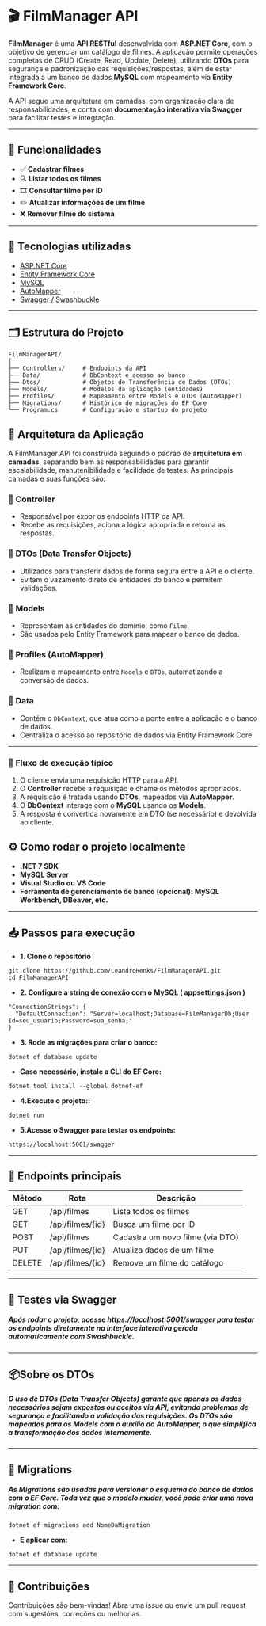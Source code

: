 # 🎬 FilmManager API

**FilmManager** é uma **API RESTful** desenvolvida com **ASP.NET Core**, com o objetivo de gerenciar um catálogo de filmes. A aplicação permite operações completas de CRUD (Create, Read, Update, Delete), utilizando **DTOs** para segurança e padronização das requisições/respostas, além de estar integrada a um banco de dados **MySQL** com mapeamento via **Entity Framework Core**.

A API segue uma arquitetura em camadas, com organização clara de responsabilidades, e conta com **documentação interativa via Swagger** para facilitar testes e integração.

---

## 🚀 Funcionalidades

- ✅ **Cadastrar filmes**
- 🔍 **Listar todos os filmes**
- 🎞️ **Consultar filme por ID**
- ✏️ **Atualizar informações de um filme**
- ❌ **Remover filme do sistema**

---

## 🧰 Tecnologias utilizadas

- [ASP.NET Core](https://learn.microsoft.com/aspnet/core/)
- [Entity Framework Core](https://learn.microsoft.com/ef/core/)
- [MySQL](https://www.mysql.com/)
- [AutoMapper](https://automapper.org/)
- [Swagger / Swashbuckle](https://github.com/domaindrivendev/Swashbuckle.AspNetCore)

---

## 🗂️ Estrutura do Projeto

```plaintext
FilmManagerAPI/
│
├── Controllers/     # Endpoints da API
├── Data/            # DbContext e acesso ao banco
├── Dtos/            # Objetos de Transferência de Dados (DTOs)
├── Models/          # Modelos da aplicação (entidades)
├── Profiles/        # Mapeamento entre Models e DTOs (AutoMapper)
├── Migrations/      # Histórico de migrações do EF Core
└── Program.cs       # Configuração e startup do projeto
```
## 🧱 Arquitetura da Aplicação

A FilmManager API foi construída seguindo o padrão de **arquitetura em camadas**, separando bem as responsabilidades para garantir escalabilidade, manutenibilidade e facilidade de testes. As principais camadas e suas funções são:

### 🔹 Controller
- Responsável por expor os endpoints HTTP da API.
- Recebe as requisições, aciona a lógica apropriada e retorna as respostas.

### 🔹 DTOs (Data Transfer Objects)
- Utilizados para transferir dados de forma segura entre a API e o cliente.
- Evitam o vazamento direto de entidades do banco e permitem validações.

### 🔹 Models
- Representam as entidades do domínio, como `Filme`.
- São usados pelo Entity Framework para mapear o banco de dados.

### 🔹 Profiles (AutoMapper)
- Realizam o mapeamento entre `Models` e `DTOs`, automatizando a conversão de dados.

### 🔹 Data
- Contém o `DbContext`, que atua como a ponte entre a aplicação e o banco de dados.
- Centraliza o acesso ao repositório de dados via Entity Framework Core.

---

### 🧭 Fluxo de execução típico

1. O cliente envia uma requisição HTTP para a API.
2. O **Controller** recebe a requisição e chama os métodos apropriados.
3. A requisição é tratada usando **DTOs**, mapeados via **AutoMapper**.
4. O **DbContext** interage com o **MySQL** usando os **Models**.
5. A resposta é convertida novamente em DTO (se necessário) e devolvida ao cliente.

## ⚙️ Como rodar o projeto localmente

- **.NET 7 SDK**
- **MySQL Server**
- **Visual Studio ou VS Code**
- **Ferramenta de gerenciamento de banco (opcional): MySQL Workbench, DBeaver, etc.**
---
## 📥 Passos para execução
- **1. Clone o repositório**
```plaintext
git clone https://github.com/LeandroHenks/FilmManagerAPI.git
cd FilmManagerAPI
```
- **2. Configure a string de conexão com o MySQL ( appsettings.json )**
```plaintext
"ConnectionStrings": {
  "DefaultConnection": "Server=localhost;Database=FilmManagerDb;User Id=seu_usuario;Password=sua_senha;"
}
```
- **3. Rode as migrações para criar o banco:**
```plaintext
dotnet ef database update
```
- **Caso necessário, instale a CLI do EF Core:**
```plaintext
dotnet tool install --global dotnet-ef
```
- **4.Execute o projeto::**
```plaintext
dotnet run
```
- **5.Acesse o Swagger para testar os endpoints:**
```plaintext
https://localhost:5001/swagger
```
---
## 📄 Endpoints principais

| Método | Rota                | Descrição                          |
|--------|---------------------|------------------------------------|
| GET    | /api/filmes         | Lista todos os filmes              |
| GET    | /api/filmes/{id}    | Busca um filme por ID              |
| POST   | /api/filmes         | Cadastra um novo filme (via DTO)   |
| PUT    | /api/filmes/{id}    | Atualiza dados de um filme         |
| DELETE | /api/filmes/{id}    | Remove um filme do catálogo        |
----
## 🧪 Testes via Swagger

##### Após rodar o projeto, acesse https://localhost:5001/swagger para testar os endpoints diretamente na interface interativa gerada automaticamente com Swashbuckle.
---
## 📦Sobre os DTOs

##### O uso de DTOs (Data Transfer Objects) garante que apenas os dados necessários sejam expostos ou aceitos via API, evitando problemas de segurança e facilitando a validação das requisições. Os DTOs são mapeados para os Models com o auxílio do AutoMapper, o que simplifica a transformação dos dados internamente.
---
## 🧱 Migrations


##### As Migrations são usadas para versionar o esquema do banco de dados com o EF Core. Toda vez que o modelo mudar, você pode criar uma nova migration com:
```plaintext
dotnet ef migrations add NomeDaMigration
```
- **E aplicar com:**
```plaintext
dotnet ef database update
```
---
## 🤝 Contribuições
Contribuições são bem-vindas!
Abra uma issue ou envie um pull request com sugestões, correções ou melhorias.
